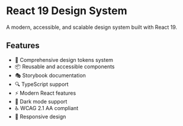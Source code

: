 # React 19 Design System

A modern, accessible, and scalable design system built with React 19.

## Features

- 🎨 Comprehensive design tokens system
- 📦 Reusable and accessible components
- 🎭 Storybook documentation
- 🔍 TypeScript support
- ⚡ Modern React features
- 🌙 Dark mode support
- ♿ WCAG 2.1 AA compliant
- 📱 Responsive design
